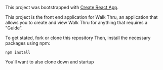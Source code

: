 This project was bootstrapped with [Create React App](https://github.com/facebookincubator/create-react-app).

This project is the front end application for Walk Thru, an application that allows you to create and view Walk Thru for anything that requires a "Guide".

To get stated, fork or clone this repository
Then, install the necessary packages using npm:
```
npm install
```
You'll want to also clone down and startup